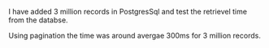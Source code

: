 I have added 3 million records in PostgresSql and test the retrievel time from the databse.

Using pagination the time was around avergae 300ms for 3 million records.
